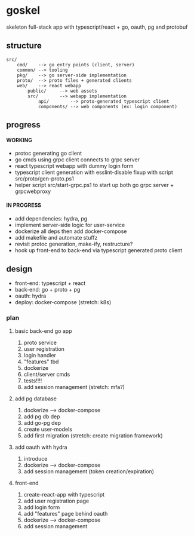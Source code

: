 # goskel
skeleton full-stack app with typescript/react + go, oauth, pg and protobuf

## structure
```
src/
    cmd/    --> go entry points (client, server)
    common/ --> tooling
    pkg/    --> go server-side implementation
    proto/  --> proto files + generated clients
    web/    --> react webapp
        public/     --> web assets
        src/        --> webapp implementation
            api/        --> proto-generated typescript client
            components/ --> web components (ex: login component)
```

## progress
#### WORKING
- protoc generating go client
- go cmds using grpc client connects to grpc server
- react typescript webapp with dummy login form
- typescript client generation with esslint-disable fixup with script src/proto/gen-proto.ps1
- helper script src/start-grpc.ps1 to start up both go grpc server + grpcwebproxy

#### IN PROGRESS
- add dependencies: hydra, pg
- implement server-side logic for user-service
- dockerize all deps then add docker-compose
- add makefile and automate stuffz
- revisit protoc generation, make-ify, restructure?
- hook up front-end to back-end via typescript generated proto client

## design
- front-end: typescript + react
- back-end: go + proto + pg
- oauth: hydra
- deploy: docker-compose (stretch: k8s)

### plan
1. basic back-end go app
    1. proto service
    1. user registration
    1. login handler
    1. "features" tbd
    1. dockerize
    1. client/server cmds
    1. tests!!!!
    1. add session management (stretch: mfa?)

1. add pg database
    1. dockerize --> docker-compose
    1. add pg db dep
    1. add go-pg dep
    1. create user-models
    1. add first migration (stretch: create migration framework)

1. add oauth with hydra
    1. introduce
    1. dockerize --> docker-compose
    1. add session management (token creation/expiration)

1. front-end
    1. create-react-app with typescript
    1. add user registration page
    1. add login form
    1. add "features" page behind oauth
    1. dockerize --> docker-compose
    1. add session management
    